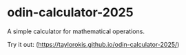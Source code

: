 # odin-calculator-2025
A simple calculator for mathematical operations.

Try it out:
(https://taylorokis.github.io/odin-calculator-2025/)
